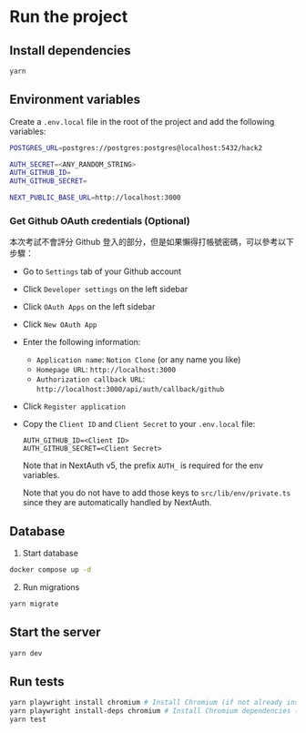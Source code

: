 # Run the project

## Install dependencies

```bash
yarn
```

## Environment variables

Create a `.env.local` file in the root of the project and add the following variables:

```bash
POSTGRES_URL=postgres://postgres:postgres@localhost:5432/hack2

AUTH_SECRET=<ANY_RANDOM_STRING>
AUTH_GITHUB_ID=
AUTH_GITHUB_SECRET=

NEXT_PUBLIC_BASE_URL=http://localhost:3000
```

### Get Github OAuth credentials (Optional)

本次考試不會評分 Github 登入的部分，但是如果懶得打帳號密碼，可以參考以下步驟：

- Go to `Settings` tab of your Github account
- Click `Developer settings` on the left sidebar
- Click `OAuth Apps` on the left sidebar
- Click `New OAuth App`
- Enter the following information:
  - `Application name`: `Notion Clone` (or any name you like)
  - `Homepage URL`: `http://localhost:3000`
  - `Authorization callback URL`: `http://localhost:3000/api/auth/callback/github`
- Click `Register application`
- Copy the `Client ID` and `Client Secret` to your `.env.local` file:

  ```text
  AUTH_GITHUB_ID=<Client ID>
  AUTH_GITHUB_SECRET=<Client Secret>
  ```

  Note that in NextAuth v5, the prefix `AUTH_` is required for the env variables.

  Note that you do not have to add those keys to `src/lib/env/private.ts` since they are automatically handled by NextAuth.

## Database

1. Start database

```bash
docker compose up -d
```

2. Run migrations

```bash
yarn migrate
```

## Start the server

```bash
yarn dev
```

## Run tests

```bash
yarn playwright install chromium # Install Chromium (if not already installed)
yarn playwright install-deps chromium # Install Chromium dependencies (if not already installed)
yarn test
```
